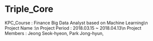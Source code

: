 # Triple_Core

KPC_Course : Finance Big Data Analyst based on Machine Learning\n
Project Name :\n
Project Period : 2018.03.15 ~ 2018.04.13\n
Project Members : Jeong Seok-hyeon, Park Jong-hyun,